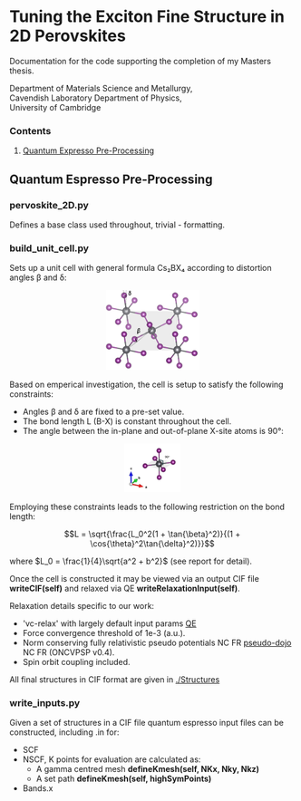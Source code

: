 
# Tuning the Exciton Fine Structure in 2D Perovskites

Documentation for the code supporting the completion of my Masters thesis.  

Department of Materials Science and Metallurgy,  
Cavendish Laboratory Department of Physics,  
University of Cambridge

### Contents

1. [Quantum Expresso Pre-Processing](#quantum-espresso-pre-processing)

## Quantum Espresso Pre-Processing

### pervoskite_2D.py

Defines a base class used throughout, trivial - formatting.

### build_unit_cell.py

Sets up a unit cell with general formula Cs₂BX₄ according to distortion angles β and δ:

<div align="center">
  <img src="https://github.com/williamdavie/Exciton-fine-structure-in-perovskites/blob/main/figures/cell_marked_angles.png" width="33%">
</div>

Based on emperical investigation, the cell is setup to satisfy the following constraints:

- Angles β and δ are fixed to a pre-set value.
- The bond length L (B-X) is constant throughout the cell.
- The angle between the in-plane and out-of-plane X-site atoms is 90°:
<div align="center">
  <img src="https://github.com/williamdavie/Exciton-fine-structure-in-perovskites/blob/main/figures/90degree_marked.png" width="20%">
</div>

Employing these constraints leads to the following restriction on the bond length:

$$L = \sqrt{\frac{L_0^2(1 + \tan{\beta}^2)}{(1 + \cos{\theta}^2\tan{\delta}^2)}}$$

where $L_0 = \frac{1}{4}\sqrt{a^2 + b^2}$ (see report for detail).

Once the cell is constructed it may be viewed via an output CIF file **writeCIF(self)** and relaxed via QE **writeRelaxationInput(self)**.

Relaxation details specific to our work:

- 'vc-relax' with largely default input params [QE](https://www.quantum-espresso.org/Doc/INPUT_PW.html)
- Force convergence threshold of 1e-3 (a.u.).
- Norm conserving fully relativistic pseudo potentials NC FR [pseudo-dojo](https://www.pseudo-dojo.org/) NC FR (ONCVPSP v0.4).
- Spin orbit coupling included.

All final structures in CIF format are given in [./Structures](https://github.com/williamdavie/Exciton-fine-structure-in-perovskites/tree/main/structures)

### write_inputs.py

Given a set of structures in a CIF file quantum espresso input files can be constructed, including .in for:

- SCF
- NSCF, K points for evaluation are calculated as:
    - A gamma centred mesh **defineKmesh(self, NKx, Nky, Nkz)**
    - A set path **defineKmesh(self, highSymPoints)**
- Bands.x


